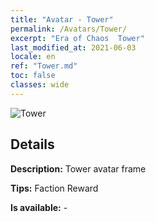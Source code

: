 ```yaml
---
title: "Avatar - Tower"
permalink: /Avatars/Tower/
excerpt: "Era of Chaos  Tower"
last_modified_at: 2021-06-03
locale: en
ref: "Tower.md"
toc: false
classes: wide
---
```

 ![Tower](/images/a/avatarFrame_5.png)

## Details

 **Description:** Tower avatar frame 

 **Tips:** Faction Reward 

 **Is available:**  - 

